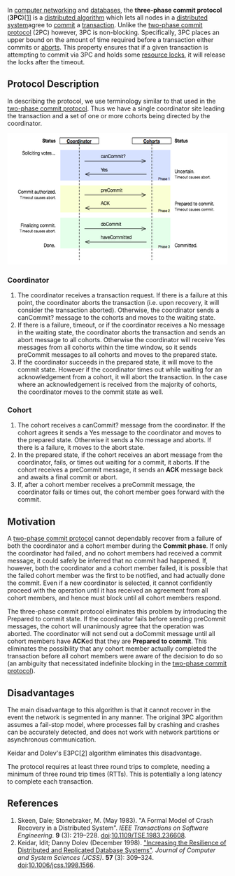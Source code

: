 In [computer networking](https://en.wikipedia.org/wiki/Computer_networking) and [databases](https://en.wikipedia.org/wiki/Database), the **three-phase commit protocol** (**3PC**)[[1\]](https://en.wikipedia.org/wiki/Three-phase_commit_protocol#cite_note-3PC-1) is a [distributed algorithm](https://en.wikipedia.org/wiki/Distributed_algorithm) which lets all nodes in a [distributed system](https://en.wikipedia.org/wiki/Distributed_system)agree to [commit](https://en.wikipedia.org/wiki/Commit_(data_management)) a [transaction](https://en.wikipedia.org/wiki/Database_transaction). Unlike the [two-phase commit protocol](https://en.wikipedia.org/wiki/Two-phase_commit_protocol) (2PC) however, 3PC is non-blocking. Specifically, 3PC places an upper bound on the amount of time required before a transaction either commits or [aborts](https://en.wikipedia.org/wiki/Abort_(computing)). This property ensures that if a given transaction is attempting to commit via 3PC and holds some [resource locks](https://en.wikipedia.org/wiki/Lock_(computer_science)), it will release the locks after the timeout.

## Protocol Description

In describing the protocol, we use terminology similar to that used in the [two-phase commit protocol](https://en.wikipedia.org/wiki/Two-phase_commit_protocol). Thus we have a single coordinator site leading the transaction and a set of one or more cohorts being directed by the coordinator.

<img src='ref/Three-phase_commit_diagram.png' height='300px'>

### Coordinator

1. The coordinator receives a transaction request. If there is a failure at this point, the coordinator aborts the transaction (i.e. upon recovery, it will consider the transaction aborted). Otherwise, the coordinator sends a canCommit? message to the cohorts and moves to the waiting state.
2. If there is a failure, timeout, or if the coordinator receives a No message in the waiting state, the coordinator aborts the transaction and sends an abort message to all cohorts. Otherwise the coordinator will receive Yes messages from all cohorts within the time window, so it sends preCommit messages to all cohorts and moves to the prepared state.
3. If the coordinator succeeds in the prepared state, it will move to the commit state. However if the coordinator times out while waiting for an acknowledgement from a cohort, it will abort the transaction. In the case where an acknowledgement is received from the majority of cohorts, the coordinator moves to the commit state as well.

### Cohort

1. The cohort receives a canCommit? message from the coordinator. If the cohort agrees it sends a Yes message to the coordinator and moves to the prepared state. Otherwise it sends a No message and aborts. If there is a failure, it moves to the abort state.
2. In the prepared state, if the cohort receives an abort message from the coordinator, fails, or times out waiting for a commit, it aborts. If the cohort receives a preCommit message, it sends an **ACK** message back and awaits a final commit or abort.
3. If, after a cohort member receives a preCommit message, the coordinator fails or times out, the cohort member goes forward with the commit.

## Motivation

A [two-phase commit protocol](https://en.wikipedia.org/wiki/Two-phase_commit_protocol) cannot dependably recover from a failure of both the coordinator and a cohort member during the **Commit phase**. If only the coordinator had failed, and no cohort members had received a commit message, it could safely be inferred that no commit had happened. If, however, both the coordinator and a cohort member failed, it is possible that the failed cohort member was the first to be notified, and had actually done the commit. Even if a new coordinator is selected, it cannot confidently proceed with the operation until it has received an agreement from all cohort members, and hence must block until all cohort members respond.

The three-phase commit protocol eliminates this problem by introducing the Prepared to commit state. If the coordinator fails before sending preCommit messages, the cohort will unanimously agree that the operation was aborted. The coordinator will not send out a doCommit message until all cohort members have **ACK**ed that they are **Prepared to commit**. This eliminates the possibility that any cohort member actually completed the transaction before all cohort members were aware of the decision to do so (an ambiguity that necessitated indefinite blocking in the [two-phase commit protocol](https://en.wikipedia.org/wiki/Two-phase_commit_protocol)).

## Disadvantages

The main disadvantage to this algorithm is that it cannot recover in the event the network is segmented in any manner. The original 3PC algorithm assumes a fail-stop model, where processes fail by crashing and crashes can be accurately detected, and does not work with network partitions or asynchronous communication.

Keidar and Dolev's E3PC[[2\]](https://en.wikipedia.org/wiki/Three-phase_commit_protocol#cite_note-E3PC-2) algorithm eliminates this disadvantage.

The protocol requires at least three round trips to complete, needing a minimum of three round trip times (RTTs). This is potentially a long latency to complete each transaction.

## References

1. Skeen, Dale; Stonebraker, M. (May 1983). "A Formal Model of Crash Recovery in a Distributed System". *IEEE Transactions on Software Engineering*. **9** (3): 219–228. [doi](https://en.wikipedia.org/wiki/Digital_object_identifier):[10.1109/TSE.1983.236608](https://doi.org/10.1109%2FTSE.1983.236608).
2. Keidar, Idit; Danny Dolev (December 1998). ["Increasing the Resilience of Distributed and Replicated Database Systems"](http://webee.technion.ac.il/~idish/Abstracts/jcss.html). *Journal of Computer and System Sciences (JCSS)*. **57** (3): 309–324. [doi](https://en.wikipedia.org/wiki/Digital_object_identifier):[10.1006/jcss.1998.1566](https://doi.org/10.1006%2Fjcss.1998.1566).

